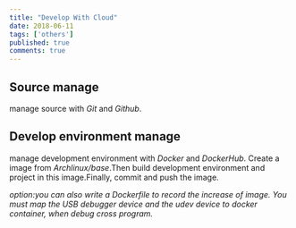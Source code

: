 ```yaml
---
title: "Develop With Cloud"
date: 2018-06-11
tags: ['others']
published: true
comments: true
---
```


## Source manage

  manage source with *Git* and *Github*.

## Develop environment manage

  manage development environment with *Docker* and *DockerHub*.
  Create a image from *Archlinux/base*.Then build development environment and project in this image.Finally, commit and push the image.

*option:you can also write a Dockerfile to record the increase of image.*
*You must map the USB debugger device and the udev device to docker container, when debug cross program.*
